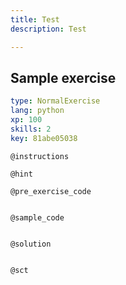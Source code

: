 ```yaml
---
title: Test
description: Test

---
```

## Sample exercise

```yaml
type: NormalExercise
lang: python
xp: 100
skills: 2
key: 81abe05038
```


`@instructions`

`@hint`

`@pre_exercise_code`
```{python}

```

`@sample_code`
```{python}

```

`@solution`
```{python}

```

`@sct`
```{python}

```
